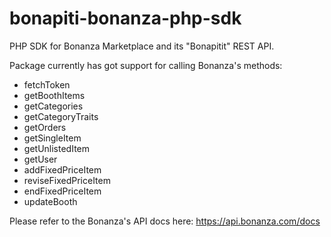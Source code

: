 # bonapiti-bonanza-php-sdk
PHP SDK for Bonanza Marketplace and its "Bonapitit" REST API.

Package currently has got support for calling Bonanza's methods:

* fetchToken
* getBoothItems
* getCategories
* getCategoryTraits
* getOrders
* getSingleItem
* getUnlistedItem
* getUser
* addFixedPriceItem
* reviseFixedPriceItem
* endFixedPriceItem
* updateBooth

Please refer to the Bonanza's API docs here: https://api.bonanza.com/docs